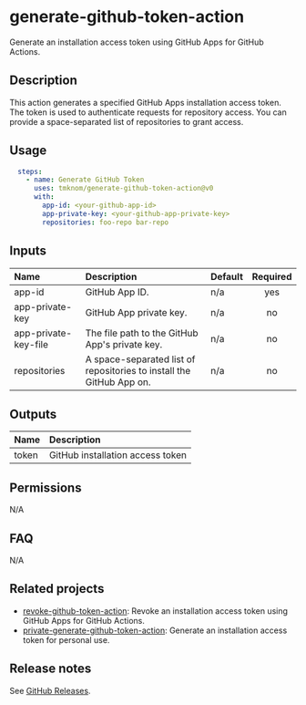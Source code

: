 # generate-github-token-action

Generate an installation access token using GitHub Apps for GitHub Actions.

<!-- actdocs start -->

## Description

This action generates a specified GitHub Apps installation access token.
The token is used to authenticate requests for repository access.
You can provide a space-separated list of repositories to grant access.

## Usage

```yaml
  steps:
    - name: Generate GitHub Token
      uses: tmknom/generate-github-token-action@v0
      with:
        app-id: <your-github-app-id>
        app-private-key: <your-github-app-private-key>
        repositories: foo-repo bar-repo
```

## Inputs

| Name | Description | Default | Required |
| :--- | :---------- | :------ | :------: |
| app-id | GitHub App ID. | n/a | yes |
| app-private-key | GitHub App private key. | n/a | no |
| app-private-key-file | The file path to the GitHub App's private key. | n/a | no |
| repositories | A space-separated list of repositories to install the GitHub App on. | n/a | no |

## Outputs

| Name | Description |
| :--- | :---------- |
| token | GitHub installation access token |

<!-- actdocs end -->

## Permissions

N/A

## FAQ

N/A

## Related projects

- [revoke-github-token-action](https://github.com/tmknom/revoke-github-token-action): Revoke an installation access token using GitHub Apps for GitHub Actions.
- [private-generate-github-token-action](https://github.com/tmknom/private-generate-github-token-action): Generate an installation access token for personal use.

## Release notes

See [GitHub Releases][releases].

[releases]: https://github.com/tmknom/generate-github-token-action/releases
